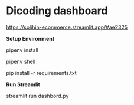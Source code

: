 # Dicoding dashboard

https://solihin-ecommerce.streamlit.app/#ae2325

**Setup Environment**

pipenv install

pipenv shell

pip install -r requirements.txt 

**Run Streamlit**

streamlit run dashbord.py
